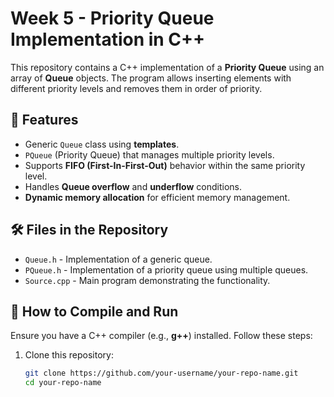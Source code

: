 # Week 5 - Priority Queue Implementation in C++

This repository contains a C++ implementation of a **Priority Queue** using an array of **Queue** objects. The program allows inserting elements with different priority levels and removes them in order of priority.

## 📌 Features
- Generic `Queue` class using **templates**.
- `PQueue` (Priority Queue) that manages multiple priority levels.
- Supports **FIFO (First-In-First-Out)** behavior within the same priority level.
- Handles **Queue overflow** and **underflow** conditions.
- **Dynamic memory allocation** for efficient memory management.

## 🛠️ Files in the Repository
- `Queue.h` - Implementation of a generic queue.
- `PQueue.h` - Implementation of a priority queue using multiple queues.
- `Source.cpp` - Main program demonstrating the functionality.

## 🚀 How to Compile and Run
Ensure you have a C++ compiler (e.g., **g++**) installed. Follow these steps:

1. Clone this repository:
   ```sh
   git clone https://github.com/your-username/your-repo-name.git
   cd your-repo-name
